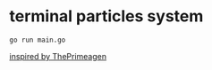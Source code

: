 # terminal particles system

`go run main.go`

[inspired by ThePrimeagen](https://www.youtube.com/watch?v=zW6MEpa9LFo)
